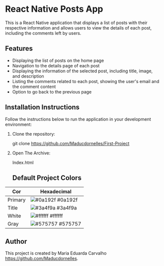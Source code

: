 # React Native Posts App

This is a React Native application that displays a list of posts with their respective information and allows users to view the details of each post, including the comments left by users.

## Features

- Displaying the list of posts on the home page
- Navigation to the details page of each post
- Displaying the information of the selected post, including title, image, and description
- Listing the comments related to each post, showing the user's email and the comment content
- Option to go back to the previous page

## Installation Instructions

Follow the instructions below to run the application in your development environment:

1. Clone the repository:

  
   git clone  https://github.com/Maducdornelles/First-Project
   
2. Open The Archive:

   
   Index.html

   ## Default Project Colors

| Cor               | Hexadecimal                                                |
| ----------------- | ---------------------------------------------------------------- |
| Primary           | ![#0a192f](https://via.placeholder.com/10/32325d?text=+) #0a192f |
| Title             | ![#3a4f9a](https://via.placeholder.com/10/3a4f9a?text=+) #3a4f9a |
| White             | ![#ffffff](https://via.placeholder.com/10/ffffff?text=+) #ffffff |
| Gray              | ![#575757](https://via.placeholder.com/10/575757?text=+) #575757 |

## Author

This project is created by Maria Eduarda Carvalho https://github.com/Maducdornelles.
